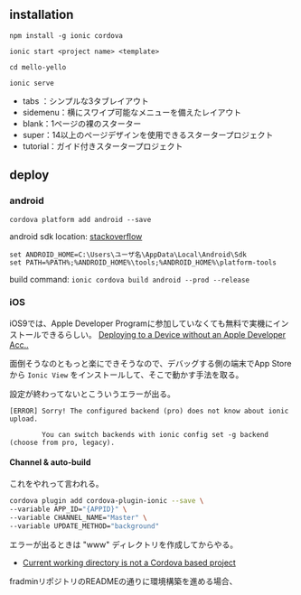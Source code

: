 ## installation
```
npm install -g ionic cordova

ionic start <project name> <template>

cd mello-yello

ionic serve
```

- tabs ：シンプルな3タブレイアウト
- sidemenu：横にスワイプ可能なメニューを備えたレイアウト
- blank：1ページの裸のスターター
- super：14以上のページデザインを使用できるスタータープロジェクト
- tutorial：ガイド付きスタータープロジェクト

## deploy
### android
```
cordova platform add android --save
```

android sdk location: [stackoverflow](https://stackoverflow.com/questions/25176594/android-sdk-location)

```
set ANDROID_HOME=C:\Users\ユーザ名\AppData\Local\Android\Sdk
set PATH=%PATH%;%ANDROID_HOME%\tools;%ANDROID_HOME%\platform-tools
```

build command: `ionic cordova build android --prod --release`

### iOS
iOS9では、Apple Developer Programに参加していなくても無料で実機にインストールできるらしい。
[Deploying to a Device without an Apple Developer Acc..](https://blog.ionicframework.com/deploying-to-a-device-without-an-apple-developer-account/)

面倒そうなのともっと楽にできそうなので、デバッグする側の端末でApp Storeから `Ionic View` をインストールして、そこで動かす手法を取る。

設定が終わってないとこういうエラーが出る。 

```
[ERROR] Sorry! The configured backend (pro) does not know about ionic upload.

        You can switch backends with ionic config set -g backend (choose from pro, legacy).
```

#### Channel & auto-build
これをやれって言われる。

```bash
cordova plugin add cordova-plugin-ionic --save \
--variable APP_ID="{APPID}" \
--variable CHANNEL_NAME="Master" \
--variable UPDATE_METHOD="background"
```

エラーが出るときは "www" ディレクトリを作成してからやる。

- [Current working directory is not a Cordova based project](https://github.com/ionic-team/ionic-cli/issues/935)

fradminリポジトリのREADMEの通りに環境構築を進める場合、
